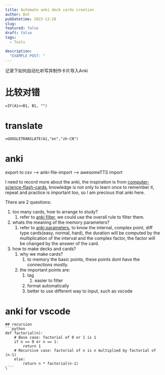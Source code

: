 ```yaml
---
title: Automate anki deck cards creation
author: Dot
pubDatetime: 2023-12-28
slug: 
featured: false
draft: false
tags:
  - Tools

description:
  "EXAMPLE POST: "
---
```


记录下如何自动化听写并制作卡片导入Anki

# 比较对错

`=IF(A1<>B1, B1, "")  `

# translate

`=GOOGLETRANSLATE(A1,"en","zh-CN") `

# anki

export to csv --> anki-file-import --> awesomeTTS import

I need to record more about the anki, the inspiration is from [computer-science-flash-cards](https://github.com/jwasham/computer-science-flash-cards), knowledge is not only to learn once to remember it, repeat and practice is important too, so I am precious that anki here.

There are 2 questions:

1. too many cards, how to arrange to study?
   1. refer to [anki filter](https://www.zhihu.com/question/465450224), we could use the overall rule to filter them.
2. whats the meaning of the memory parameters?
   1. refer to [anki parameters](https://zhuanlan.zhihu.com/p/42921090), to know the internal, complex point, diff type cards(easy, normal, hard), the duration will be computed by the multiplication of the interval and the complex factor, the factor will be changed by the answer of the card. 
3. how to make decks and cards?
   1. why we make cards?
      1. to memory the basic points, these points dont have the connections mostly.
   2. the important points are: 
      1. tag
         1. easier to filter
      2. format automatically
      3. better to use different way to input, such as vscode

# anki for vscode

```
## recursion
```python
def factorial(n):
    # Base case: factorial of 0 or 1 is 1
    if n == 0 or n == 1:
        return 1
    # Recursive case: factorial of n is n multiplied by factorial of (n-1)
    else:
        return n * factorial(n-1)
\```
```